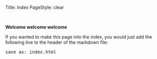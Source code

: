 Title: Index
PageStyle: clear

<br />

<b>Welcome welcome welcome</b>

If you wanted to make this page into the index, you would just add the following line to the header of the markdown file: 

<pre>
save_as: index.html
</pre>
